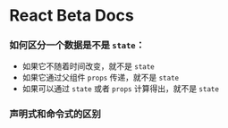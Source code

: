 # React Beta Docs

### 如何区分一个数据是不是 `state`：

- 如果它不随着时间改变，就不是 `state`
- 如果它通过父组件 `props` 传递，就不是 `state`
- 如果可以通过 `state` 或者 `props` 计算得出，就不是 `state`

### 声明式和命令式的区别

